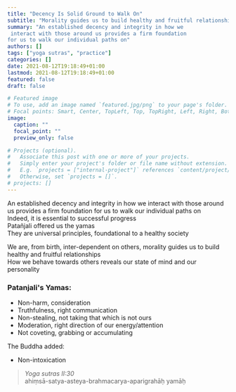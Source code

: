 ```yaml
---
title: "Decency Is Solid Ground to Walk On"
subtitle: "Morality guides us to build healthy and fruitful relationships"
summary: "An established decency and integrity in how we
 interact with those around us provides a firm foundation
for us to walk our individual paths on"
authors: []
tags: ["yoga sutras", "practice"]
categories: []
date: 2021-08-12T19:18:49+01:00
lastmod: 2021-08-12T19:18:49+01:00
featured: false
draft: false

# Featured image
# To use, add an image named `featured.jpg/png` to your page's folder.
# Focal points: Smart, Center, TopLeft, Top, TopRight, Left, Right, BottomLeft, Bottom, BottomRight.
image:
  caption: ""
  focal_point: ""
  preview_only: false

# Projects (optional).
#   Associate this post with one or more of your projects.
#   Simply enter your project's folder or file name without extension.
#   E.g. `projects = ["internal-project"]` references `content/project/deep-learning/index.md`.
#   Otherwise, set `projects = []`.
# projects: []
---
```

An established decency and integrity in how we
 interact with those around us provides a firm foundation
for us to walk our individual paths on\
Indeed, it is essential to successful progress\
Patañjali offered us the yamas\
They are universal principles, foundational to a
healthy society

We are, from birth, inter-dependent on others, morality guides us to build healthy and fruitful relationships\
How we behave towards others reveals our state of mind and our personality

### Patanjali's Yamas:
- Non-harm, consideration
- Truthfulness, right communication
- Non-stealing, not taking that which is not ours
- Moderation, right direction of our energy/attention
- Not coveting, grabbing or accumulating

The Buddha added:
- Non-intoxication

>*Yoga sutras II:30*\
>ahiṃsā-satya-asteya-brahmacarya-aparigrahāḥ yamāḥ
